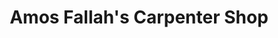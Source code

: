 ---
title: "Amos Fallah's Carpenter Shop"
url: /foya-city/amos-fallahs-carpenter-shop/
shop: furniture
---